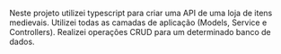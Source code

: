 Neste projeto utilizei typescript para criar uma API de uma loja de itens medievais.
Utilizei todas as camadas de aplicação (Models, Service e Controllers).
Realizei operações CRUD para um determinado banco de dados.